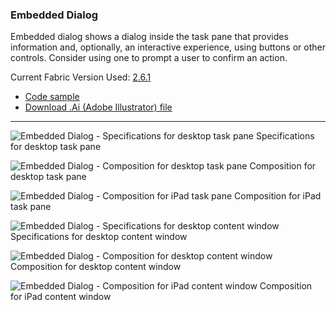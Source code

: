 ### Embedded Dialog

Embedded dialog shows a dialog inside the task pane that provides information and, optionally, an interactive experience, using buttons or other controls. Consider using one to prompt a user to confirm an action.

Current Fabric Version Used: [2.6.1](https://github.com/OfficeDev/office-ui-fabric-core/releases/tag/2.6.1)

* [Code sample](https://github.com/OfficeDev/Office-Add-in-UX-Design-Patterns-Code/tree/master/templates/notifications/embedded-dialog)
* [Download .Ai (Adobe Illustrator) file](https://github.com/OfficeDev/Office-Add-in-UX-Design-Patterns/blob/master/Patterns/Source%20Files/Embedded_Dialog.ai?raw=true)

***

![Embedded Dialog - Specifications for desktop task pane](https://raw.githubusercontent.com/OfficeDev/Office-Add-in-UX-Design-Patterns/master/Patterns/Assets/Embedded_Dialog/Embedded_Dialog_Desktop%20Task%20Pane%20Callouts.png)
Specifications for desktop task pane 


![Embedded Dialog - Composition for desktop task pane](https://raw.githubusercontent.com/OfficeDev/Office-Add-in-UX-Design-Patterns/master/Patterns/Assets/Embedded_Dialog/Embedded_Dialog_Desktop%20Task%20Pane.png)
Composition for desktop task pane 


![Embedded Dialog - Composition for iPad task pane](https://raw.githubusercontent.com/OfficeDev/Office-Add-in-UX-Design-Patterns/master/Patterns/Assets/Embedded_Dialog/Embedded_Dialog_iPad%20Task%20Pane.png)
Composition for iPad task pane 


![Embedded Dialog - Specifications for desktop content window](https://raw.githubusercontent.com/OfficeDev/Office-Add-in-UX-Design-Patterns/master/Patterns/Assets/Embedded_Dialog/Embedded_Dialog_Desktop%20Content%20Window%20Callouts.png)
Specifications for desktop content window


![Embedded Dialog - Composition for desktop content window](https://raw.githubusercontent.com/OfficeDev/Office-Add-in-UX-Design-Patterns/master/Patterns/Assets/Embedded_Dialog/Embedded_Dialog_Desktop%20Content%20Window.png)
Composition for desktop content window


![Embedded Dialog - Composition for iPad content window](https://raw.githubusercontent.com/OfficeDev/Office-Add-in-UX-Design-Patterns/master/Patterns/Assets/Embedded_Dialog/Embedded_Dialog_iPad%20Content%20Window.png)
Composition for iPad content window
